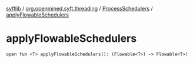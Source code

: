[syftlib](../../index.md) / [org.openmined.syft.threading](../index.md) / [ProcessSchedulers](index.md) / [applyFlowableSchedulers](./apply-flowable-schedulers.md)

# applyFlowableSchedulers

`open fun <T> applyFlowableSchedulers(): (Flowable<T>) -> Flowable<T>!`